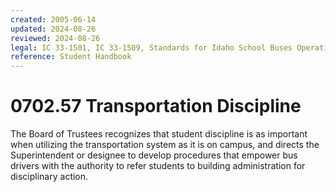 ```yaml
---
created: 2005-06-14
updated: 2024-08-26
reviewed: 2024-08-26
legal: IC 33-1501, IC 33-1509, Standards for Idaho School Buses Operations (SISBO),
reference: Student Handbook
---
```


# 0702.57 Transportation Discipline

The Board of Trustees recognizes that student discipline is as important when utilizing the transportation system as it is on campus, and directs the Superintendent or designee to develop procedures that empower bus drivers with the authority to refer students to building administration for disciplinary action.

